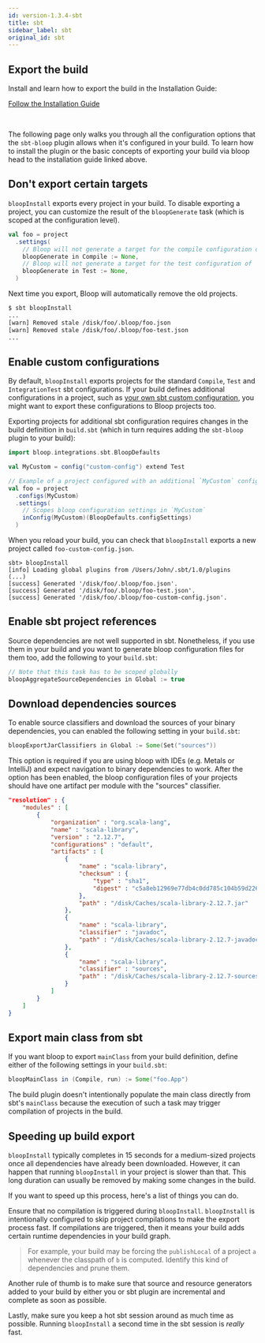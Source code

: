 ```yaml
---
id: version-1.3.4-sbt
title: sbt
sidebar_label: sbt
original_id: sbt
---
```


## Export the build

Install and learn how to export the build in the Installation Guide:

<a class="button installationButton" href="/bloop/setup">Follow the Installation Guide</a>

</br>

The following page only walks you through all the configuration options that the `sbt-bloop` plugin
allows when it's configured in your build. To learn how to install the plugin or the basic concepts
of exporting your build via bloop head to the installation guide linked above.

## Don't export certain targets

`bloopInstall` exports every project in your build. To disable exporting a project, you can
customize the result of the `bloopGenerate` task (which is scoped at the configuration level).

```scala
val foo = project
  .settings(
    // Bloop will not generate a target for the compile configuration of `foo`
    bloopGenerate in Compile := None,
    // Bloop will not generate a target for the test configuration of `foo`
    bloopGenerate in Test := None,
  )
```

Next time you export, Bloop will automatically remove the old projects.

```bash
$ sbt bloopInstall
...
[warn] Removed stale /disk/foo/.bloop/foo.json
[warn] Removed stale /disk/foo/.bloop/foo-test.json
...
```

## Enable custom configurations

By default, `bloopInstall` exports projects for the standard `Compile`,
`Test` and `IntegrationTest` sbt configurations. If your build defines
additional configurations in a project, such as [your own sbt custom
configuration](https://www.scala-sbt.org/1.0/docs/offline/Testing.html#Custom+test+configuration),
you might want to export these configurations to Bloop projects too.

Exporting projects for additional sbt configuration requires changes in the
build definition in `build.sbt` (which in turn requires adding the
`sbt-bloop` plugin to your build):

```scala
import bloop.integrations.sbt.BloopDefaults

val MyCustom = config("custom-config") extend Test

// Example of a project configured with an additional `MyCustom` configuration
val foo = project
  .configs(MyCustom)
  .settings(
    // Scopes bloop configuration settings in `MyCustom`
    inConfig(MyCustom)(BloopDefaults.configSettings)
  )
```

When you reload your build, you can check that `bloopInstall` exports a new project called
`foo-custom-config.json`.

```
sbt> bloopInstall
[info] Loading global plugins from /Users/John/.sbt/1.0/plugins
(...)
[success] Generated '/disk/foo/.bloop/foo.json'.
[success] Generated '/disk/foo/.bloop/foo-test.json'.
[success] Generated '/disk/foo/.bloop/foo-custom-config.json'.
```

## Enable sbt project references 

Source dependencies are not well supported in sbt. Nonetheless, if you use them in your build and
you want to generate bloop configuration files for them too, add the following to your `build.sbt`:

```scala
// Note that this task has to be scoped globally
bloopAggregateSourceDependencies in Global := true
```

## Download dependencies sources

To enable source classifiers and download the sources of your binary dependencies, you can enabled
the following setting in your `build.sbt`:

```scala
bloopExportJarClassifiers in Global := Some(Set("sources"))
```

This option is required if you are using bloop with IDEs (e.g. Metals or IntelliJ) and expect
navigation to binary dependencies to work. After the option has been enabled, the bloop
configuration files of your projects should have one artifact per module with the "sources"
classifier.

```json
"resolution" : {
    "modules" : [
        {
            "organization" : "org.scala-lang",
            "name" : "scala-library",
            "version" : "2.12.7",
            "configurations" : "default",
            "artifacts" : [
                {
                    "name" : "scala-library",
                    "checksum" : {
                        "type" : "sha1",
                        "digest" : "c5a8eb12969e77db4c0dd785c104b59d226b8265"
                    },
                    "path" : "/disk/Caches/scala-library-2.12.7.jar"
                },
                {
                    "name" : "scala-library",
                    "classifier" : "javadoc",
                    "path" : "/disk/Caches/scala-library-2.12.7-javadoc.jar"
                },
                {
                    "name" : "scala-library",
                    "classifier" : "sources",
                    "path" : "/disk/Caches/scala-library-2.12.7-sources.jar"
                }
            ]
        }
    ]
}
```

## Export main class from sbt

If you want bloop to export `mainClass` from your build definition, define either of the following
settings in your `build.sbt`:

```scala
bloopMainClass in (Compile, run) := Some("foo.App")
```

The build plugin doesn't intentionally populate the main class directly from sbt's `mainClass`
because the execution of such a task may trigger compilation of projects in the build.

## Speeding up build export

`bloopInstall` typically completes in 15 seconds for a medium-sized projects once all dependencies
have already been downloaded. However, it can happen that running `bloopInstall` in your project is
slower than that. This long duration can usually be removed by making some changes in the build.

If you want to speed up this process, here's a list of things you can do.

Ensure that no compilation is triggered during `bloopInstall`. `bloopInstall` is intentionally
configured to skip project compilations to make the export process fast. If compilations are
triggered, then it means your build adds certain runtime dependencies in your build graph.

> For example, your build may be forcing the `publishLocal` of a project `a` whenever the classpath of
`b` is computed. Identify this kind of dependencies and prune them.

Another rule of thumb is to make sure that source and resource generators added to your build by
either you or sbt plugin are incremental and complete as soon as possible.

Lastly, make sure you keep a hot sbt session around as much time as possible. Running `bloopInstall`
a second time in the sbt session is *really* fast.

[sbt-configuration]: https://www.scala-sbt.org/1.x/docs/Multi-Project.html
[integration-test-conf]: https://www.scala-sbt.org/1.0/docs/offline/Testing.html#Integration+Tests
